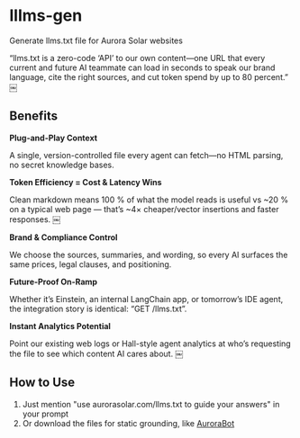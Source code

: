 # lllms-gen
Generate llms.txt file for Aurora Solar websites

“llms.txt is a zero-code ‘API’ to our own content—one URL that every current and future AI teammate can load in seconds to speak our brand language, cite the right sources, and cut token spend by up to 80 percent.”  ￼


## Benefits

**Plug-and-Play Context**

A single, version-controlled file every agent can fetch—no HTML parsing, no secret knowledge bases.

**Token Efficiency = Cost & Latency Wins**

Clean markdown means 100 % of what the model reads is useful vs ~20 % on a typical web page — that’s ~4× cheaper/vector insertions and faster responses.  ￼

**Brand & Compliance Control**

We choose the sources, summaries, and wording, so every AI surfaces the same prices, legal clauses, and positioning.

**Future-Proof On-Ramp**

Whether it’s Einstein, an internal LangChain app, or tomorrow’s IDE agent, the integration story is identical: “GET /llms.txt”.

**Instant Analytics Potential**

Point our existing web logs or Hall-style agent analytics at who’s requesting the file to see which content AI cares about.  ￼


## How to Use
1. Just mention "use aurorasolar.com/llms.txt to guide your answers" in your prompt
2. Or download the files for static grounding, like [AuroraBot](https://chatgpt.com/g/g-682760468124819184db057a615b2438-aurorabot)

